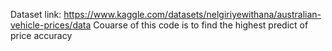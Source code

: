 Dataset link:
https://www.kaggle.com/datasets/nelgiriyewithana/australian-vehicle-prices/data
Couarse of this code is to find the highest predict of price accuracy
